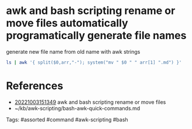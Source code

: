 # awk and bash scripting rename or move files automatically programatically generate file names
generate new file name from old name with awk strings
```bash
ls | awk '{ split($0,arr,"-"); system("mv " $0 " " arr[1] ".md") }'
```

# References
- [20221003151349](/zet/20221003151349/README.md) awk and bash scripting rename or move files
- ~/kb/awk-scripting/bash-awk-quick-commands.md

Tags:
    #assorted #command #awk-scripting #bash
